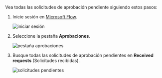 Vea todas las solicitudes de aprobación pendiente siguiendo estos pasos:

1. Inicie sesión en [Microsoft Flow](https://flow.microsoft.com).
   
    ![iniciar sesión](includes/media/modern-approvals/sign-in.png)
2. Seleccione la pestaña **Aprobaciones**.
   
    ![pestaña aprobaciones](includes/media/modern-approvals/approvals-tab.png)
3. Busque todas las solicitudes de aprobación pendientes en **Received requests** (Solicitudes recibidas).
   
    ![solicitudes pendientes](includes/media/modern-approvals/pending-requests.png)

